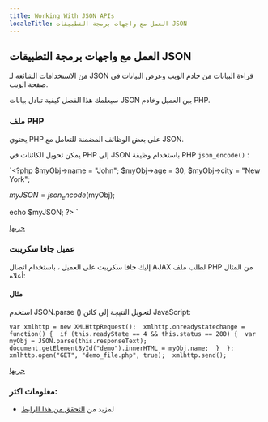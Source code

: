 ```yaml
---
title: Working With JSON APIs
localeTitle: العمل مع واجهات برمجة التطبيقات JSON
---
```

## العمل مع واجهات برمجة التطبيقات JSON

من الاستخدامات الشائعة لـ JSON قراءة البيانات من خادم الويب وعرض البيانات في صفحة الويب.

سيعلمك هذا الفصل كيفية تبادل بيانات JSON بين العميل وخادم PHP.

### ملف PHP

يحتوي PHP على بعض الوظائف المضمنة للتعامل مع JSON.

يمكن تحويل الكائنات في PHP إلى JSON باستخدام وظيفة PHP `json_encode()` :

 `<?php 
 $myObj->name = "John"; 
 $myObj->age = 30; 
 $myObj->city = "New York"; 
 
 $myJSON = json_encode($myObj); 
 
 echo $myJSON; 
 ?> 
` 

[جربها](https://www.w3schools.com/js/showphp.asp?filename=demo_file)

### عميل جافا سكريبت

إليك جافا سكريبت على العميل ، باستخدام اتصال AJAX لطلب ملف PHP من المثال أعلاه:

#### مثال

استخدم JSON.parse () لتحويل النتيجة إلى كائن JavaScript:

 `var xmlhttp = new XMLHttpRequest(); 
 xmlhttp.onreadystatechange = function() { 
    if (this.readyState == 4 && this.status == 200) { 
        var myObj = JSON.parse(this.responseText); 
        document.getElementById("demo").innerHTML = myObj.name; 
    } 
 }; 
 xmlhttp.open("GET", "demo_file.php", true); 
 xmlhttp.send(); 
` 

[جربها](https://www.w3schools.com/js/tryit.asp?filename=tryjson_php_simple)

### معلومات اكثر:

*   لمزيد من [التحقق من هذا الرابط](https://www.w3schools.com/js/js_json_php.asp)
